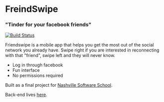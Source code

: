 FreindSwipe
===========
### "Tinder for your facebook friends"

[![Build Status](https://travis-ci.org/mfbadr/mb-friendswipe2-server.svg?branch=master)](https://travis-ci.org/mfbadr/mb-friendswipe2-server)

Friendswipe is a mobile app that helps you get the most out of the social network you already have. Swipe right if you are interested in reconnecting with that "friend", swipe left and they will never know. 

- Log in through facebook
- Fun interface
- No permissions required

Built as a final project for [Nashville Software School](www.nashvilleosftwareschool.com).

Back-end lives [here](https://github.com/mfbadr/mb-friendswipe2-server).
